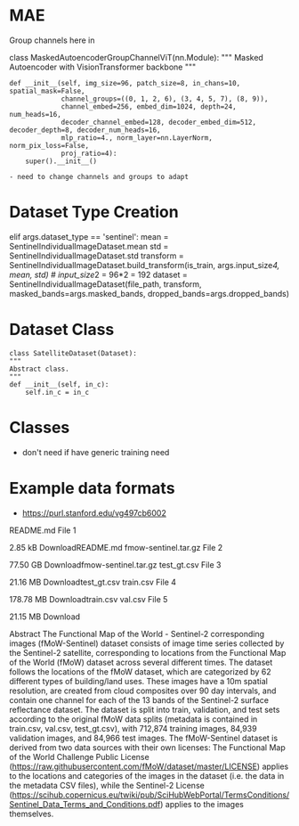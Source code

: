 # MAE

Group channels here in

class MaskedAutoencoderGroupChannelViT(nn.Module):
    """ Masked Autoencoder with VisionTransformer backbone
    """

    def __init__(self, img_size=96, patch_size=8, in_chans=10, spatial_mask=False,
                 channel_groups=((0, 1, 2, 6), (3, 4, 5, 7), (8, 9)),
                 channel_embed=256, embed_dim=1024, depth=24, num_heads=16,
                 decoder_channel_embed=128, decoder_embed_dim=512, decoder_depth=8, decoder_num_heads=16,
                 mlp_ratio=4., norm_layer=nn.LayerNorm, norm_pix_loss=False,
                 proj_ratio=4):
        super().__init__()

    - need to change channels and groups to adapt

# Dataset Type Creation
 elif args.dataset_type == 'sentinel':
        mean = SentinelIndividualImageDataset.mean
        std = SentinelIndividualImageDataset.std
        transform = SentinelIndividualImageDataset.build_transform(is_train, args.input_size*4, mean, std) # input_size*2 = 96*2 = 192
        dataset = SentinelIndividualImageDataset(file_path, transform, masked_bands=args.masked_bands,
                                                 dropped_bands=args.dropped_bands)

# Dataset Class
    class SatelliteDataset(Dataset):
    """
    Abstract class.
    """
    def __init__(self, in_c):
        self.in_c = in_c

# Classes
- don't need if have generic training need

# Example data formats
- https://purl.stanford.edu/vg497cb6002

README.md
File 1

2.85 kB	 DownloadREADME.md
fmow-sentinel.tar.gz
File 2

77.50 GB	 Downloadfmow-sentinel.tar.gz
test_gt.csv
File 3

21.16 MB	 Downloadtest_gt.csv
train.csv
File 4

178.78 MB	 Downloadtrain.csv
val.csv
File 5

21.15 MB	 Download

Abstract
The Functional Map of the World - Sentinel-2 corresponding images (fMoW-Sentinel) dataset consists of image time series collected by the Sentinel-2 satellite, corresponding to locations from the Functional Map of the World (fMoW) dataset across several different times. The dataset follows the locations of the fMoW dataset, which are categorized by 62 different types of building/land uses. These images have a 10m spatial resolution, are created from cloud composites over 90 day intervals, and contain one channel for each of the 13 bands of the Sentinel-2 surface reflectance dataset. The dataset is split into train, validation, and test sets according to the original fMoW data splits (metadata is contained in train.csv, val.csv, test_gt.csv), with 712,874 training images, 84,939 validation
images, and 84,966 test images. The fMoW-Sentinel dataset is derived from two data sources with their own licenses: The Functional Map of the World Challenge Public License (https://raw.githubusercontent.com/fMoW/dataset/master/LICENSE) applies to the locations and categories of the images in the dataset (i.e. the data in the metadata CSV files), while the Sentinel-2 License (https://scihub.copernicus.eu/twiki/pub/SciHubWebPortal/TermsConditions/Sentinel_Data_Terms_and_Conditions.pdf) applies to the images themselves.